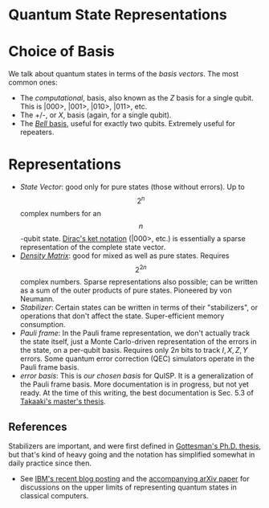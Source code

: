 # Quantum State Representations #

# Choice of Basis #

We talk about quantum states in terms of the *basis vectors*.  The
most common ones:

* The *computational*, basis, also known as the *Z* basis for a single
  qubit.  This is |000>, |001>, |010>, |011>, etc.
* The +/-, or *X*, basis (again, for a single qubit).
* The [*Bell* basis](https://www.quantiki.org/wiki/bell-basis), useful for exactly two qubits.  Extremely useful
  for repeaters.

# Representations #

* *State Vector*: good only for pure states (those without errors).
  Up to $$2^n$$ complex numbers for an $$n$$-qubit state.  [Dirac's ket
  notation](https://en.wikipedia.org/wiki/Bra%E2%80%93ket_notation)
  (|000>, etc.) is essentially a sparse representation of the complete
  state vector.
* [*Density Matrix*](https://en.wikipedia.org/wiki/Density_matrix):
  good for mixed as well as pure states. Requires
  $$2^{2n}$$ complex numbers.  Sparse representations also possible;
  can be written as a sum of the outer products of pure states.
  Pioneered by von Neumann.
* *Stabilizer*: Certain states can be written in terms of their
  "stabilizers", or operations that don't affect the state.
  Super-efficient memory consumption.
* *Pauli frame*: In the Pauli frame representation, we don't actually
  track the state itself, just a Monte Carlo-driven representation of
  the errors in the state, on a per-qubit basis.  Requires only $2n$
  bits to track $I,X,Z,Y$ errors.  Some quantum error correction (QEC)
  simulators operate in the Pauli frame basis.
* *error basis*: This is *our chosen basis* for QuISP.  It is a
  generalization of the Pauli frame basis.  More documentation is in
  progress, but not yet ready.  At the time of this writing, the best
  documentation is Sec. 5.3 of [Takaaki's master's
  thesis](https://arxiv.org/abs/1908.10758).

## References ##

Stabilizers are important, and were first defined in [Gottesman's
Ph.D. thesis](https://arxiv.org/abs/quant-ph/9705052), but that's kind
of heavy going and the notation has simplified somewhat in daily
practice since then.

* See [IBM's recent blog
  posting](https://www.ibm.com/blogs/research/2017/10/quantum-computing-barrier/)
  and the [accompanying arXiv paper](https://arxiv.org/abs/1710.05867)
  for discussions on the upper limits of representing quantum states
  in classical computers.
